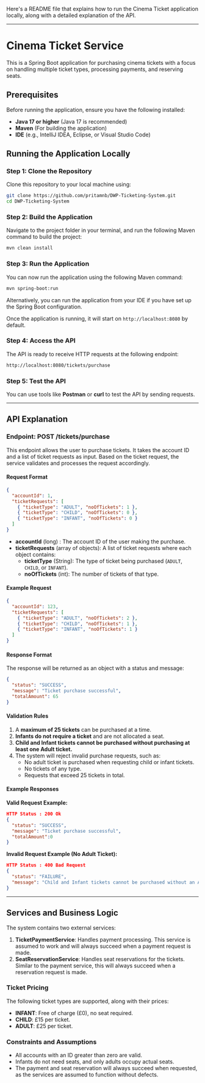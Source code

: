 Here's a README file that explains how to run the Cinema Ticket application locally, along with a detailed explanation of the API.

---

# Cinema Ticket Service

This is a Spring Boot application for purchasing cinema tickets with a focus on handling multiple ticket types, processing payments, and reserving seats.

## Prerequisites

Before running the application, ensure you have the following installed:

- **Java 17 or higher** (Java 17 is recommended)
- **Maven** (For building the application)
- **IDE** (e.g., IntelliJ IDEA, Eclipse, or Visual Studio Code)

## Running the Application Locally

### Step 1: Clone the Repository

Clone this repository to your local machine using:

```bash
git clone https://github.com/pritamnb/DWP-Ticketing-System.git
cd DWP-Ticketing-System
```

### Step 2: Build the Application

Navigate to the project folder in your terminal, and run the following Maven command to build the project:

```bash
mvn clean install
```

### Step 3: Run the Application

You can now run the application using the following Maven command:

```bash
mvn spring-boot:run
```

Alternatively, you can run the application from your IDE if you have set up the Spring Boot configuration.

Once the application is running, it will start on `http://localhost:8080` by default.

### Step 4: Access the API

The API is ready to receive HTTP requests at the following endpoint:

```bash
http://localhost:8080/tickets/purchase
```

### Step 5: Test the API

You can use tools like **Postman** or **curl** to test the API by sending requests.

---

## API Explanation

### Endpoint: **POST /tickets/purchase**

This endpoint allows the user to purchase tickets. It takes the account ID and a list of ticket requests as input. Based on the ticket request, the service validates and processes the request accordingly.

#### Request Format

```json
{
  "accountId": 1,
  "ticketRequests": [
    { "ticketType": "ADULT", "noOfTickets": 1 },
    { "ticketType": "CHILD", "noOfTickets": 0 },
    { "ticketType": "INFANT", "noOfTickets": 0 }
  ]
}
```

- **accountId** (long) : The account ID of the user making the purchase.
- **ticketRequests** (array of objects): A list of ticket requests where each object contains:
  - **ticketType** (String): The type of ticket being purchased (`ADULT`, `CHILD`, or `INFANT`).
  - **noOfTickets** (int): The number of tickets of that type.

#### Example Request

```json
{
  "accountId": 123,
  "ticketRequests": [
    { "ticketType": "ADULT", "noOfTickets": 2 },
    { "ticketType": "CHILD", "noOfTickets": 1 },
    { "ticketType": "INFANT", "noOfTickets": 1 }
  ]
}
```

#### Response Format

The response will be returned as an object with a status and message:

```json
{
  "status": "SUCCESS",
  "message": "Ticket purchase successful",
  "totalAmount": 65
}
```


#### Validation Rules

1. A **maximum of 25 tickets** can be purchased at a time.
2. **Infants do not require a ticket** and are not allocated a seat.
3. **Child and Infant tickets cannot be purchased without purchasing at least one Adult ticket.**
4. The system will reject invalid purchase requests, such as:
   - No adult ticket is purchased when requesting child or infant tickets.
   - No tickets of any type.
   - Requests that exceed 25 tickets in total.

#### Example Responses

**Valid Request Example:**

```json
HTTP Status : 200 Ok
{
  "status": "SUCCESS",
  "message": "Ticket purchase successful",
  "totalAmount":0
}
```

**Invalid Request Example (No Adult Ticket):**

```json
HTTP Status : 400 Bad Request
{
  "status": "FAILURE",
  "message": "Child and Infant tickets cannot be purchased without an Adult ticket"
}
```

---

## Services and Business Logic

The system contains two external services:

1. **TicketPaymentService**: Handles payment processing. This service is assumed to work and will always succeed when a payment request is made.
2. **SeatReservationService**: Handles seat reservations for the tickets. Similar to the payment service, this will always succeed when a reservation request is made.

### Ticket Pricing

The following ticket types are supported, along with their prices:

- **INFANT**: Free of charge (£0), no seat required.
- **CHILD**: £15 per ticket.
- **ADULT**: £25 per ticket.

### Constraints and Assumptions

- All accounts with an ID greater than zero are valid.
- Infants do not need seats, and only adults occupy actual seats.
- The payment and seat reservation will always succeed when requested, as the services are assumed to function without defects.
